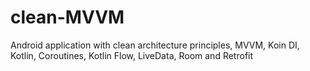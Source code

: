 # clean-MVVM
Android application with clean architecture principles, MVVM, Koin DI, Kotlin, Coroutines, Kotlin Flow, LiveData, Room and Retrofit
